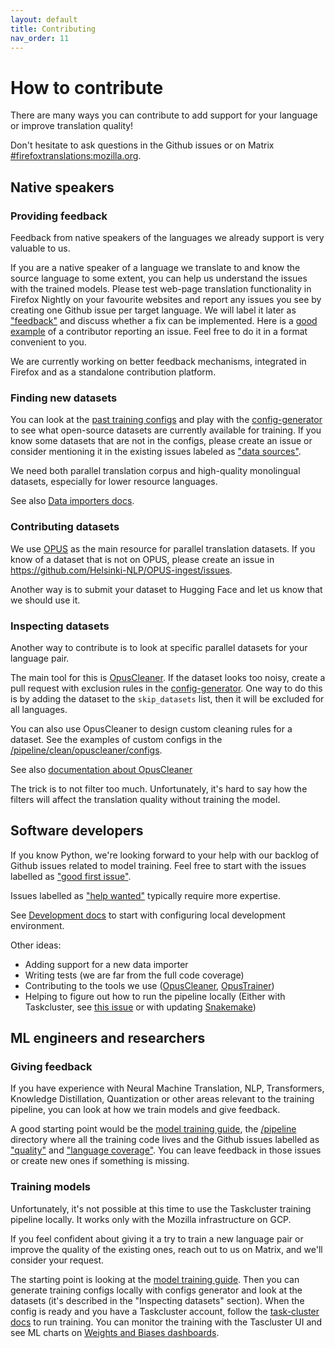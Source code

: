 ```yaml
---
layout: default
title: Contributing
nav_order: 11
---
```


# How to contribute

There are many ways you can contribute to add support for your language or improve translation quality!

Don't hesitate to ask questions in the Github issues or on Matrix [#firefoxtranslations:mozilla.org](https://matrix.to/#/#firefoxtranslations:mozilla.org). 

## Native speakers

### Providing feedback

Feedback from native speakers of the languages we already support is very valuable to us. 

If you are a native speaker of a language we translate to and know the source language to some extent, you can help us understand the issues with the trained models.
Please test web-page translation functionality in Firefox Nightly on your favourite websites and report any issues you see by creating one Github issue per target language.
We will label it later as ["feedback"](https://github.com/mozilla/translations/issues?q=is%3Aissue+is%3Aopen+label%3Afeedback+) and discuss whether a fix can be implemented. Here is a [good example](https://github.com/mozilla/translations/issues/816) of a contributor reporting an issue.
Feel free to do it in a format convenient to you.

We are currently working on better feedback mechanisms, integrated in Firefox and as a standalone contribution platform.

### Finding new datasets

You can look at the [past training configs](https://github.com/mozilla/translations/tree/main/configs) and play with the [config-generator](https://github.com/mozilla/translations/blob/main/utils/config_generator.py) to see what open-source datasets are currently available for training.
If you know some datasets that are not in the configs, please create an issue or consider mentioning it in the existing issues labeled as ["data sources"](https://github.com/mozilla/translations/labels/data%20sources).

We need both parallel translation corpus and high-quality monolingual datasets, especially for lower resource languages.

See also [Data importers docs]([data.md](data.md)).

### Contributing datasets

We use [OPUS](https://opus.nlpl.eu/) as the main resource for parallel translation datasets. If you know of a dataset that is not on OPUS, please create an issue in 
https://github.com/Helsinki-NLP/OPUS-ingest/issues.

Another way is to submit your dataset to Hugging Face and let us know that we should use it. 

### Inspecting datasets

Another way to contribute is to look at specific parallel datasets for your language pair.

The main tool for this is [OpusCleaner](https://github.com/hplt-project/OpusCleaner).
If the dataset looks too noisy, create a pull request with exclusion rules in the [config-generator](https://github.com/mozilla/translations/blob/main/utils/config_generator.py).
One way to do this is by adding the dataset to the `skip_datasets` list, then it will be excluded for all languages.

You can also use OpusCleaner to design custom cleaning rules for a dataset.
See the examples of custom configs in the [/pipeline/clean/opuscleaner/configs](https://github.com/mozilla/translations/tree/main/pipeline/clean/opuscleaner/configs).

See also [documentation about OpusCleaner](https://mozilla.github.io/translations/cleaning.html#opuscleaner)

The trick is to not filter too much. Unfortunately, it's hard to say how the filters will affect the translation quality without training the model.

## Software developers

If you know Python, we're looking forward to your help with our backlog of Github issues related to model training. 
Feel free to start with the issues labelled as ["good first issue"](https://github.com/mozilla/translations/issues?q=is%3Aissue+is%3Aopen+label%3A%22good+first+issue%22).

Issues labelled as ["help wanted"](https://github.com/mozilla/translations/labels/help%20wanted) typically require more expertise.

See [Development docs]([development.md](development.md)) to start with configuring local development environment.

Other ideas:
- Adding support for a new data importer
- Writing tests (we are far from the full code coverage)
- Contributing to the tools we use ([OpusCleaner](https://github.com/hplt-project/OpusCleaner), [OpusTrainer](https://github.com/hplt-project/OpusTrainer))
- Helping to figure out how to run the pipeline locally (Either with Taskcluster, see [this issue](https://github.com/mozilla/translations/issues/403) or with updating [Snakemake](snakemake.md))

## ML engineers and researchers

### Giving feedback

If you have experience with Neural Machine Translation, NLP, Transformers, Knowledge Distillation, Quantization or other areas relevant to the training pipeline, 
you can look at how we train models and give feedback.

A good starting point would be the [model training guide](training-guide.md), the [/pipeline](https://github.com/mozilla/translations/tree/main/pipeline) directory where all the training code lives and the Github issues labelled
as ["quality"](https://github.com/mozilla/translations/labels/quality) and ["language coverage"](https://github.com/mozilla/translations/labels/language-coverage). 
You can leave feedback in those issues or create new ones if something is missing.

### Training models

Unfortunately, it's not possible at this time to use the Taskcluster training pipeline locally. It works only with the Mozilla infrastructure on GCP.

If you feel confident about giving it a try to train a new language pair or improve the quality of the existing ones, 
reach out to us on Matrix, and we'll consider your request. 

The starting point is looking at the [model training guide](training-guide.md).
Then you can generate training configs locally with configs generator and look at the datasets (it's described in the "Inspecting datasets" section).
When the config is ready and you have a Taskcluster account, follow the [task-cluster docs](task-cluster.md) to run training.
You can monitor the training with the Tascluster UI and see ML charts on [Weights and Biases dashboards](https://wandb.ai/moz-translations).
